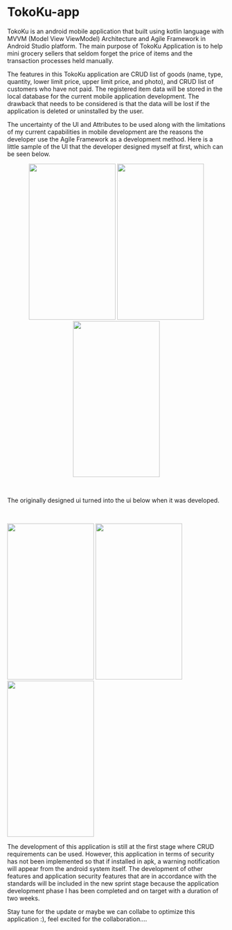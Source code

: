 # TokoKu-app

<p>
TokoKu is an android mobile application that built using kotlin language with MVVM (Model View ViewModel) Architecture and Agile Framework in Android Studio platform. The main purpose of TokoKu Application is to help mini grocery sellers that seldom forget the price of items and the transaction processes held manually.

The features in this TokoKu application are CRUD list of goods (name, type, quantity, lower limit price, upper limit price, and photo), and CRUD list of customers who have not paid. The registered item data will be stored in the local database for the current mobile application development. The drawback that needs to be considered is that the data will be lost if the application is deleted or uninstalled by the user.

The uncertainty of the UI and Attributes to be used along with the limitations of my current capabilities in mobile development are the reasons the developer use the Agile Framework as a development method. Here is a little sample of the UI that the developer designed myself at first, which can be seen below.  
</p>

<p align="center">
  <img width="200" height="360" src="https://github.com/TeddyAristan/tokoku-app/assets/53167369/e1c35700-bb22-4949-abdc-6a5836a92178"/>
  <img width="200" height="360" src = "https://github.com/TeddyAristan/tokoku-app/assets/53167369/b90c1eb5-2a83-44ef-a629-5689ea863ffd"/>
  <img width="200" height="360" src = "https://github.com/TeddyAristan/tokoku-app/assets/53167369/d9d89d4c-6e6f-4f95-8813-742dabe2e79b"/>
</p>


<p align="center">
  <p>&nbsp;</p>
  The originally designed ui turned into the ui below when it was developed.
  <p>&nbsp;</p>
  <img  width="200" height="360" src="https://github.com/TeddyAristan/tokoku-app/assets/53167369/908a9077-baf6-4153-adde-10433355735c"/>
  <img  width="200" height="360" src="https://github.com/TeddyAristan/tokoku-app/assets/53167369/b3199666-125a-4e6c-94b0-27b241db448a"/>
  <img  width="200" height="360" src="https://github.com/TeddyAristan/tokoku-app/assets/53167369/cb695efa-58fd-4496-a3a3-3075b7895114"/>
</p>

The development of this application is still at the first stage where CRUD requirements can be used. However, this application in terms of security has not been implemented so that if installed in apk, a warning notification will appear from the android system itself. The development of other features and application security features that are in accordance with the standards will be included in the new sprint stage because the application development phase I has been completed and on target with a duration of two weeks.

Stay tune for the update or maybe we can collabe to optimize this application :), feel excited for the collaboration....
  
